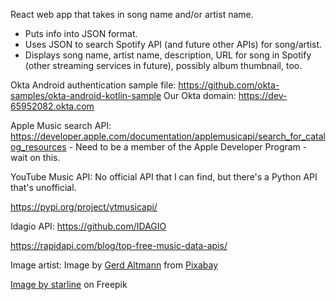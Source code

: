 React web app that takes in song name and/or artist name.
  * Puts info into JSON format.
  * Uses JSON to search Spotify API (and future other APIs) for song/artist.
  * Displays song name, artist name, description, URL for song in Spotify (other streaming services in future), possibly album thumbnail, too.

Okta Android authentication sample file:  https://github.com/okta-samples/okta-android-kotlin-sample
Our Okta domain:  https://dev-65952082.okta.com


Apple Music search API:  https://developer.apple.com/documentation/applemusicapi/search_for_catalog_resources - Need to be a member of the Apple Developer Program - wait on this.

YouTube Music API:
  No official API that I can find, but there's a Python API that's unofficial.

  https://pypi.org/project/ytmusicapi/

Idagio API:  https://github.com/IDAGIO

https://rapidapi.com/blog/top-free-music-data-apis/

Image artist:  Image by <a href="https://pixabay.com/users/geralt-9301/?utm_source=link-attribution&utm_medium=referral&utm_campaign=image&utm_content=3567767">Gerd Altmann</a> from <a href="https://pixabay.com//?utm_source=link-attribution&utm_medium=referral&utm_campaign=image&utm_content=3567767">Pixabay</a>

<a href="https://www.freepik.com/free-vector/glowing-musical-pentagram-background-with-sound-notes_13514659.htm#query=music&position=33&from_view=keyword&track=sph">Image by starline</a> on Freepik

